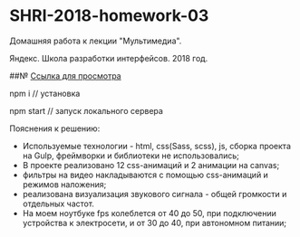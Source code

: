 # SHRI-2018-homework-03

Домашняя работа к лекции "Мультимедиа".

Яндекс. Школа разработки интерфейсов. 2018 год.

##№ [Ссылка для просмотра](https://alivander.github.io/SHRI-2018-homework-03/index.html)

npm i // установка 

npm start // запуск локального сервера


Пояснения к решению:
* Используемые технологии - html, css(Sass, scss), js, сборка проекта на Gulp, фреймворки и библиотеки не использовались;
* В проекте реализовано 12 css-анимаций и 2 анимации на canvas;
* фильтры на видео накладываются с помощью css-анимаций и режимов наложения;
* реализована визуализация звукового сигнала - общей громкости и отдельных частот.
* На моем ноутбуке fps колеблется от 40 до 50, при подключении устройства к электросети, и от 30 до 40, при автономном питании;

